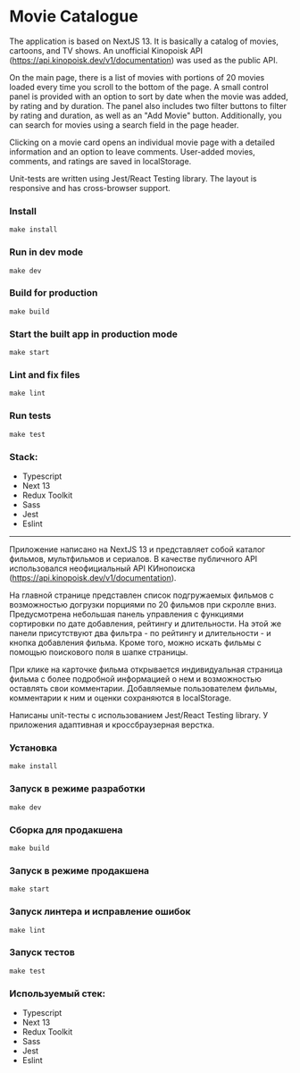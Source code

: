 # Movie Catalogue

The application is based on NextJS 13. It is basically a catalog of movies, cartoons, and TV shows. An unofficial Kinopoisk API (https://api.kinopoisk.dev/v1/documentation) was used as the public API.

On the main page, there is a list of movies with portions of 20 movies loaded every time you scroll to the bottom of the page. A small control panel is provided with an option to sort by date when the movie was added, by rating and by duration. The panel also includes two filter buttons to filter by rating and duration, as well as an "Add Movie" button. Additionally, you can search for movies using a search field in the page header.

Clicking on a movie card opens an individual movie page with a detailed information and an option to leave comments.
User-added movies, comments, and ratings are saved in localStorage.

Unit-tests are written using Jest/React Testing library.
The layout is responsive and has cross-browser support.

### Install

```
make install
```

### Run in dev mode

```
make dev
```

### Build for production

```
make build
```

### Start the built app in production mode

```
make start
```

### Lint and fix files

```
make lint
```

### Run tests

```
make test
```

### Stack:

- Typescript
- Next 13
- Redux Toolkit
- Sass
- Jest
- Eslint

---

Приложение написано на NextJS 13 и представляет собой каталог фильмов, мультфильмов и сериалов.
В качестве публичного API использовался неофициальный API КИнопоиска (https://api.kinopoisk.dev/v1/documentation).

На главной странице представлен список подгружаемых фильмов с возможностью догрузки порциями по 20 фильмов при скролле вниз. Предусмотрена небольшая панель управления с функциями сортировки по дате добавления, рейтингу и длительности. На этой же панели присутствуют два фильтра - по рейтингу и длительности - и кнопка добавления фильма. Кроме того, можно искать фильмы с помощью поискового поля в шапке страницы. 

При клике на карточке фильма открывается индивидуальная страница фильма с более подробной информацией о нем и возможностью оставлять свои комментарии.
Добавляемые пользователем фильмы, комментарии к ним и оценки сохраняются в localStorage.

Написаны unit-тесты с использованием Jest/React Testing library.
У приложения адаптивная и кроссбраузерная верстка.

### Установка

```
make install
```

### Запуск в режиме разработки

```
make dev
```

### Сборка для продакшена

```
make build
```

### Запуск в режиме продакшена

```
make start
```

### Запуск линтера и исправление ошибок

```
make lint
```

### Запуск тестов

```
make test
```
### Используемый стек:

- Typescript
- Next 13
- Redux Toolkit
- Sass
- Jest
- Eslint